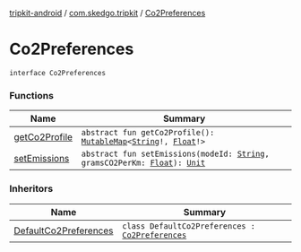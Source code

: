 [tripkit-android](../../index.md) / [com.skedgo.tripkit](../index.md) / [Co2Preferences](./index.md)

# Co2Preferences

`interface Co2Preferences`

### Functions

| Name | Summary |
|---|---|
| [getCo2Profile](get-co2-profile.md) | `abstract fun getCo2Profile(): `[`MutableMap`](https://kotlinlang.org/api/latest/jvm/stdlib/kotlin.collections/-mutable-map/index.html)`<`[`String`](https://kotlinlang.org/api/latest/jvm/stdlib/kotlin/-string/index.html)`!, `[`Float`](https://kotlinlang.org/api/latest/jvm/stdlib/kotlin/-float/index.html)`!>` |
| [setEmissions](set-emissions.md) | `abstract fun setEmissions(modeId: `[`String`](https://kotlinlang.org/api/latest/jvm/stdlib/kotlin/-string/index.html)`, gramsCO2PerKm: `[`Float`](https://kotlinlang.org/api/latest/jvm/stdlib/kotlin/-float/index.html)`): `[`Unit`](https://kotlinlang.org/api/latest/jvm/stdlib/kotlin/-unit/index.html) |

### Inheritors

| Name | Summary |
|---|---|
| [DefaultCo2Preferences](../-default-co2-preferences/index.md) | `class DefaultCo2Preferences : `[`Co2Preferences`](./index.md) |
